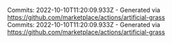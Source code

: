 Commits: 2022-10-10T11:20:09.933Z - Generated via https://github.com/marketplace/actions/artificial-grass
<br>
Commits: 2022-10-10T11:20:09.933Z - Generated via https://github.com/marketplace/actions/artificial-grass
<br>
